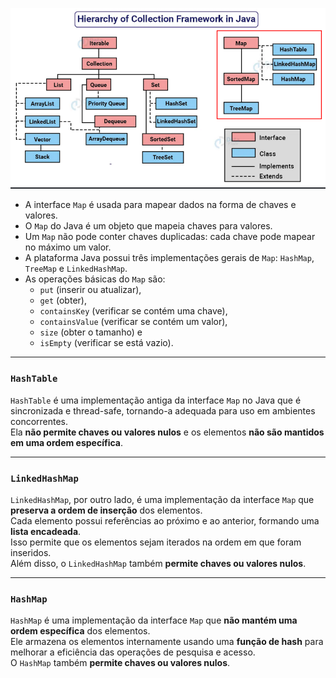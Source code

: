![img.png](img.png)

- A interface `Map` é usada para mapear dados na forma de chaves e valores.
- O `Map` do Java é um objeto que mapeia chaves para valores.
- Um `Map` não pode conter chaves duplicadas: cada chave pode mapear no máximo um valor.
- A plataforma Java possui três implementações gerais de `Map`: `HashMap`, `TreeMap` e `LinkedHashMap`.
- As operações básicas do `Map` são:
    - `put` (inserir ou atualizar),
    - `get` (obter),
    - `containsKey` (verificar se contém uma chave),
    - `containsValue` (verificar se contém um valor),
    - `size` (obter o tamanho) e
    - `isEmpty` (verificar se está vazio).

---

### `HashTable`
`HashTable` é uma implementação antiga da interface `Map` no Java que é sincronizada e thread-safe, tornando-a adequada para uso em ambientes concorrentes.  
Ela **não permite chaves ou valores nulos** e os elementos **não são mantidos em uma ordem específica**.

---

### `LinkedHashMap`
`LinkedHashMap`, por outro lado, é uma implementação da interface `Map` que **preserva a ordem de inserção** dos elementos.  
Cada elemento possui referências ao próximo e ao anterior, formando uma **lista encadeada**.  
Isso permite que os elementos sejam iterados na ordem em que foram inseridos.  
Além disso, o `LinkedHashMap` também **permite chaves ou valores nulos**.

---

### `HashMap`
`HashMap` é uma implementação da interface `Map` que **não mantém uma ordem específica** dos elementos.  
Ele armazena os elementos internamente usando uma **função de hash** para melhorar a eficiência das operações de pesquisa e acesso.  
O `HashMap` também **permite chaves ou valores nulos**.
